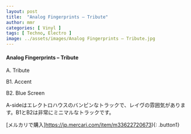 ```yaml
---
layout: post
title:  "Analog Fingerprints – Tribute"
author: mmr
categories: [ Vinyl ]
tags: [ Techno, Electro ]
image: ../assets/images/Analog Fingerprints – Tribute.jpg
---
```


#### Analog Fingerprints – Tribute

A. Tribute

B1. Accent

B2. Blue Screen

A-sideはエレクトロハウスのバンピンなトラックで、レイヴの雰囲気があります。B1とB2は非常にミニマルなトラックです。

[メルカリで購入]https://jp.mercari.com/item/m33622720673){: .button1}


